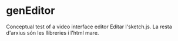 # genEditor
Conceptual test of a video interface editor
Editar l'sketch.js. La resta d'arxius són les llibreries i l'html mare.

